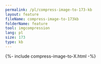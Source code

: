 ```yaml
---
permalink: /pl/compress-image-to-173-kb
layout: feature
fileName: compress-image-to-173kb
folderName: feature
tool: imgcompression
lang: pl
size: 173
type: kb
---
```


{%- include compress-image-to-X.html -%}
